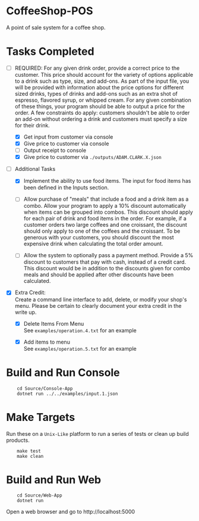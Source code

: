 # CoffeeShop-POS
A point of sale system for a coffee shop.

# Tasks Completed

- [ ] REQUIRED: For any given drink order, provide a correct price to the customer. This price should account for the variety of options applicable to a drink such as type, size, and add-ons. As part of the input file, you will be provided with information about the price options for different sized drinks, types of drinks and add-ons such as an extra shot of espresso, flavored syrup, or whipped cream. For any given combination of these things, your program should be able to output a price for the order. A few constraints do apply: customers shouldn't be able to order an add-on without ordering a drink and customers must specify a size for their drink.

   - [X] Get input from customer via console
   - [X] Give price to customer via console
   - [ ] Output receipt to console
   - [X] Give price to customer via `./outputs/ADAM.CLARK.X.json`

- [ ] Additional Tasks

   - [X] Implement the ability to use food items. The input for food items has been defined in the Inputs section.

   - [ ] Allow purchase of "meals" that include a food and a drink item as a combo. Allow your program to apply a 10% discount automatically when items can be grouped into combos. This discount should apply for each pair of drink and food items in the order. For example, if a customer orders two large coffees and one croissant, the discount should only apply to one of the coffees and the croissant. To be generous with your customers, you should discount the most expensive drink when calculating the total order amount.

   - [ ] Allow the system to optionally pass a payment method. Provide a 5% discount to customers that pay with cash, instead of a credit card. This discount would be in addition to the discounts given for combo meals and should be applied after other discounts have been calculated.

- [X] Extra Credit:  
Create a command line interface to add, delete, or modify your shop's menu. Please be certain to clearly document your extra credit in the write up.

   - [X] Delete Items From Menu  
      See `examples/operation.4.txt` for an example  

   - [X] Add items to menu  
      See `examples/operation.5.txt` for an example  

# Build and Run Console

        cd Source/Console-App
        dotnet run ../../examples/input.1.json

# Make Targets
Run these on a `Unix-Like` platform to run a series of tests or clean up build products.

        make test
        make clean

# Build and Run Web

        cd Source/Web-App
        dotnet run

Open a web browser and go to http://localhost:5000